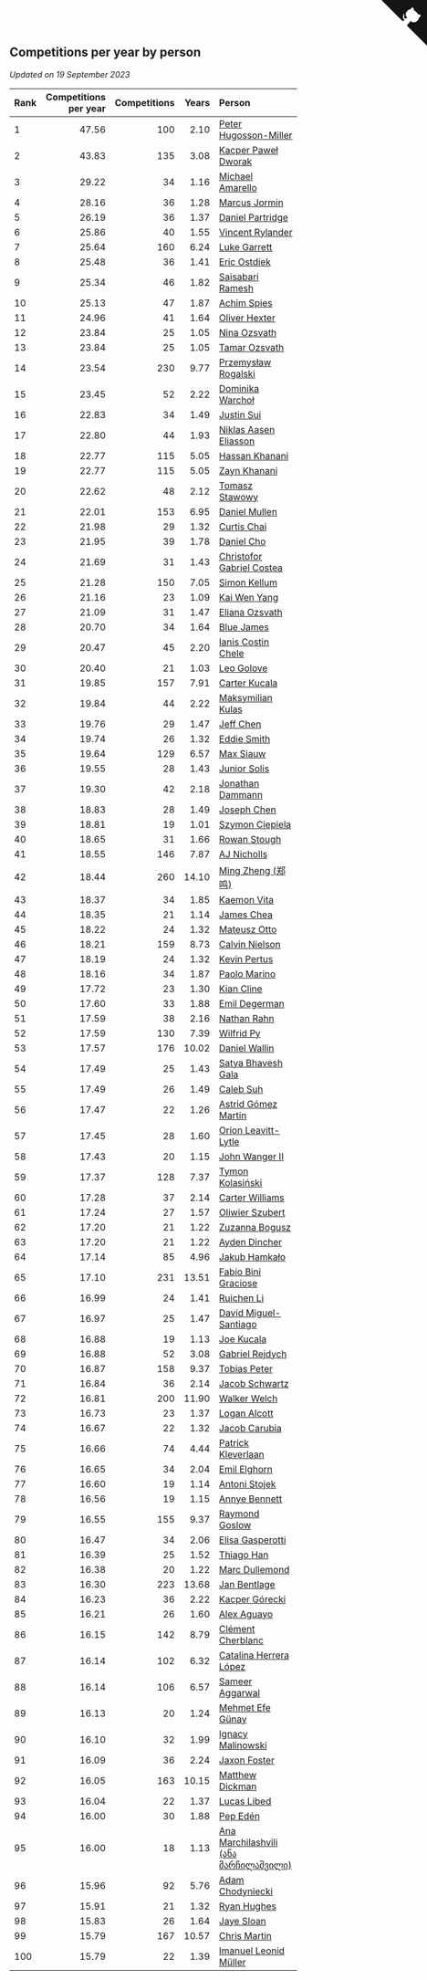 ## Competitions per year by person

*Updated on 19 September 2023*

| Rank | Competitions per year | Competitions | Years | Person |
| :--- | ---: | ---: | ---: | :--- |
| 1 | 47.56 | 100 | 2.10 | [Peter Hugosson-Miller](https://www.worldcubeassociation.org/persons/2021HUGO01) |
| 2 | 43.83 | 135 | 3.08 | [Kacper Paweł Dworak](https://www.worldcubeassociation.org/persons/2020DWOR01) |
| 3 | 29.22 | 34 | 1.16 | [Michael Amarello](https://www.worldcubeassociation.org/persons/2022AMAR09) |
| 4 | 28.16 | 36 | 1.28 | [Marcus Jormin](https://www.worldcubeassociation.org/persons/2022JORM01) |
| 5 | 26.19 | 36 | 1.37 | [Daniel Partridge](https://www.worldcubeassociation.org/persons/2022PART02) |
| 6 | 25.86 | 40 | 1.55 | [Vincent Rylander](https://www.worldcubeassociation.org/persons/2022RYLA01) |
| 7 | 25.64 | 160 | 6.24 | [Luke Garrett](https://www.worldcubeassociation.org/persons/2017GARR05) |
| 8 | 25.48 | 36 | 1.41 | [Eric Ostdiek](https://www.worldcubeassociation.org/persons/2022OSTD01) |
| 9 | 25.34 | 46 | 1.82 | [Saisabari Ramesh](https://www.worldcubeassociation.org/persons/2021RAME01) |
| 10 | 25.13 | 47 | 1.87 | [Achim Spies](https://www.worldcubeassociation.org/persons/2021SPIE01) |
| 11 | 24.96 | 41 | 1.64 | [Oliver Hexter](https://www.worldcubeassociation.org/persons/2022HEXT01) |
| 12 | 23.84 | 25 | 1.05 | [Nina Ozsvath](https://www.worldcubeassociation.org/persons/2022OZSV03) |
| 13 | 23.84 | 25 | 1.05 | [Tamar Ozsvath](https://www.worldcubeassociation.org/persons/2022OZSV04) |
| 14 | 23.54 | 230 | 9.77 | [Przemysław Rogalski](https://www.worldcubeassociation.org/persons/2013ROGA02) |
| 15 | 23.45 | 52 | 2.22 | [Dominika Warchoł](https://www.worldcubeassociation.org/persons/2021WARC01) |
| 16 | 22.83 | 34 | 1.49 | [Justin Sui](https://www.worldcubeassociation.org/persons/2022SUIJ01) |
| 17 | 22.80 | 44 | 1.93 | [Niklas Aasen Eliasson](https://www.worldcubeassociation.org/persons/2021ELIA01) |
| 18 | 22.77 | 115 | 5.05 | [Hassan Khanani](https://www.worldcubeassociation.org/persons/2018KHAN26) |
| 19 | 22.77 | 115 | 5.05 | [Zayn Khanani](https://www.worldcubeassociation.org/persons/2018KHAN28) |
| 20 | 22.62 | 48 | 2.12 | [Tomasz Stawowy](https://www.worldcubeassociation.org/persons/2021STAW01) |
| 21 | 22.01 | 153 | 6.95 | [Daniel Mullen](https://www.worldcubeassociation.org/persons/2016MULL04) |
| 22 | 21.98 | 29 | 1.32 | [Curtis Chai](https://www.worldcubeassociation.org/persons/2022CHAI02) |
| 23 | 21.95 | 39 | 1.78 | [Daniel Cho](https://www.worldcubeassociation.org/persons/2021CHOD01) |
| 24 | 21.69 | 31 | 1.43 | [Christofor Gabriel Costea](https://www.worldcubeassociation.org/persons/2022COST03) |
| 25 | 21.28 | 150 | 7.05 | [Simon Kellum](https://www.worldcubeassociation.org/persons/2016KELL12) |
| 26 | 21.16 | 23 | 1.09 | [Kai Wen Yang](https://www.worldcubeassociation.org/persons/2022YANG19) |
| 27 | 21.09 | 31 | 1.47 | [Eliana Ozsvath](https://www.worldcubeassociation.org/persons/2022OZSV01) |
| 28 | 20.70 | 34 | 1.64 | [Blue James](https://www.worldcubeassociation.org/persons/2022JAME01) |
| 29 | 20.47 | 45 | 2.20 | [Ianis Costin Chele](https://www.worldcubeassociation.org/persons/2021CHEL01) |
| 30 | 20.40 | 21 | 1.03 | [Leo Golove](https://www.worldcubeassociation.org/persons/2022GOLO02) |
| 31 | 19.85 | 157 | 7.91 | [Carter Kucala](https://www.worldcubeassociation.org/persons/2015KUCA01) |
| 32 | 19.84 | 44 | 2.22 | [Maksymilian Kulas](https://www.worldcubeassociation.org/persons/2021KULA02) |
| 33 | 19.76 | 29 | 1.47 | [Jeff Chen](https://www.worldcubeassociation.org/persons/2022CHEN19) |
| 34 | 19.74 | 26 | 1.32 | [Eddie Smith](https://www.worldcubeassociation.org/persons/2022SMIT20) |
| 35 | 19.64 | 129 | 6.57 | [Max Siauw](https://www.worldcubeassociation.org/persons/2017SIAU02) |
| 36 | 19.55 | 28 | 1.43 | [Junior Solis](https://www.worldcubeassociation.org/persons/2022SOLI03) |
| 37 | 19.30 | 42 | 2.18 | [Jonathan Dammann](https://www.worldcubeassociation.org/persons/2021DAMM01) |
| 38 | 18.83 | 28 | 1.49 | [Joseph Chen](https://www.worldcubeassociation.org/persons/2022CHEN16) |
| 39 | 18.81 | 19 | 1.01 | [Szymon Ciepiela](https://www.worldcubeassociation.org/persons/2022CIEP01) |
| 40 | 18.65 | 31 | 1.66 | [Rowan Stough](https://www.worldcubeassociation.org/persons/2022STOU01) |
| 41 | 18.55 | 146 | 7.87 | [AJ Nicholls](https://www.worldcubeassociation.org/persons/2015NICH04) |
| 42 | 18.44 | 260 | 14.10 | [Ming Zheng (郑鸣)](https://www.worldcubeassociation.org/persons/2009ZHEN11) |
| 43 | 18.37 | 34 | 1.85 | [Kaemon Vita](https://www.worldcubeassociation.org/persons/2021VITA01) |
| 44 | 18.35 | 21 | 1.14 | [James Chea](https://www.worldcubeassociation.org/persons/2022CHEA05) |
| 45 | 18.22 | 24 | 1.32 | [Mateusz Otto](https://www.worldcubeassociation.org/persons/2022OTTO01) |
| 46 | 18.21 | 159 | 8.73 | [Calvin Nielson](https://www.worldcubeassociation.org/persons/2014NIEL03) |
| 47 | 18.19 | 24 | 1.32 | [Kevin Pertus](https://www.worldcubeassociation.org/persons/2022PERT01) |
| 48 | 18.16 | 34 | 1.87 | [Paolo Marino](https://www.worldcubeassociation.org/persons/2021MARI04) |
| 49 | 17.72 | 23 | 1.30 | [Kian Cline](https://www.worldcubeassociation.org/persons/2022CLIN01) |
| 50 | 17.60 | 33 | 1.88 | [Emil Degerman](https://www.worldcubeassociation.org/persons/2021DEGE01) |
| 51 | 17.59 | 38 | 2.16 | [Nathan Rahn](https://www.worldcubeassociation.org/persons/2021RAHN01) |
| 52 | 17.59 | 130 | 7.39 | [Wilfrid Py](https://www.worldcubeassociation.org/persons/2016PYWI01) |
| 53 | 17.57 | 176 | 10.02 | [Daniel Wallin](https://www.worldcubeassociation.org/persons/2013WALL03) |
| 54 | 17.49 | 25 | 1.43 | [Satya Bhavesh Gala](https://www.worldcubeassociation.org/persons/2022GALA03) |
| 55 | 17.49 | 26 | 1.49 | [Caleb Suh](https://www.worldcubeassociation.org/persons/2022SUHC01) |
| 56 | 17.47 | 22 | 1.26 | [Astrid Gómez Martin](https://www.worldcubeassociation.org/persons/2022MART26) |
| 57 | 17.45 | 28 | 1.60 | [Orion Leavitt-Lytle](https://www.worldcubeassociation.org/persons/2022LEAV01) |
| 58 | 17.43 | 20 | 1.15 | [John Wanger II](https://www.worldcubeassociation.org/persons/2022WANG39) |
| 59 | 17.37 | 128 | 7.37 | [Tymon Kolasiński](https://www.worldcubeassociation.org/persons/2016KOLA02) |
| 60 | 17.28 | 37 | 2.14 | [Carter Williams](https://www.worldcubeassociation.org/persons/2021WILL06) |
| 61 | 17.24 | 27 | 1.57 | [Oliwier Szubert](https://www.worldcubeassociation.org/persons/2022SZUB01) |
| 62 | 17.20 | 21 | 1.22 | [Zuzanna Bogusz](https://www.worldcubeassociation.org/persons/2022BOGU01) |
| 63 | 17.20 | 21 | 1.22 | [Ayden Dincher](https://www.worldcubeassociation.org/persons/2022DINC01) |
| 64 | 17.14 | 85 | 4.96 | [Jakub Hamkało](https://www.worldcubeassociation.org/persons/2018HAMK01) |
| 65 | 17.10 | 231 | 13.51 | [Fabio Bini Graciose](https://www.worldcubeassociation.org/persons/2010GRAC02) |
| 66 | 16.99 | 24 | 1.41 | [Ruichen Li](https://www.worldcubeassociation.org/persons/2022LIRU02) |
| 67 | 16.97 | 25 | 1.47 | [David Miguel-Santiago](https://www.worldcubeassociation.org/persons/2022MIGU02) |
| 68 | 16.88 | 19 | 1.13 | [Joe Kucala](https://www.worldcubeassociation.org/persons/2022KUCA01) |
| 69 | 16.88 | 52 | 3.08 | [Gabriel Rejdych](https://www.worldcubeassociation.org/persons/2020REJD01) |
| 70 | 16.87 | 158 | 9.37 | [Tobias Peter](https://www.worldcubeassociation.org/persons/2014PETE03) |
| 71 | 16.84 | 36 | 2.14 | [Jacob Schwartz](https://www.worldcubeassociation.org/persons/2021SCHW01) |
| 72 | 16.81 | 200 | 11.90 | [Walker Welch](https://www.worldcubeassociation.org/persons/2011WELC01) |
| 73 | 16.73 | 23 | 1.37 | [Logan Alcott](https://www.worldcubeassociation.org/persons/2022ALCO02) |
| 74 | 16.67 | 22 | 1.32 | [Jacob Carubia](https://www.worldcubeassociation.org/persons/2022CARU02) |
| 75 | 16.66 | 74 | 4.44 | [Patrick Kleverlaan](https://www.worldcubeassociation.org/persons/2019KLEV01) |
| 76 | 16.65 | 34 | 2.04 | [Emil Elghorn](https://www.worldcubeassociation.org/persons/2021ELGH01) |
| 77 | 16.60 | 19 | 1.14 | [Antoni Stojek](https://www.worldcubeassociation.org/persons/2022STOJ03) |
| 78 | 16.56 | 19 | 1.15 | [Annye Bennett](https://www.worldcubeassociation.org/persons/2022BENN11) |
| 79 | 16.55 | 155 | 9.37 | [Raymond Goslow](https://www.worldcubeassociation.org/persons/2014GOSL01) |
| 80 | 16.47 | 34 | 2.06 | [Elisa Gasperotti](https://www.worldcubeassociation.org/persons/2021GASP01) |
| 81 | 16.39 | 25 | 1.52 | [Thiago Han](https://www.worldcubeassociation.org/persons/2022HANT01) |
| 82 | 16.38 | 20 | 1.22 | [Marc Dullemond](https://www.worldcubeassociation.org/persons/2022DULL01) |
| 83 | 16.30 | 223 | 13.68 | [Jan Bentlage](https://www.worldcubeassociation.org/persons/2010BENT01) |
| 84 | 16.23 | 36 | 2.22 | [Kacper Górecki](https://www.worldcubeassociation.org/persons/2021GORE01) |
| 85 | 16.21 | 26 | 1.60 | [Alex Aguayo](https://www.worldcubeassociation.org/persons/2022AGUA01) |
| 86 | 16.15 | 142 | 8.79 | [Clément Cherblanc](https://www.worldcubeassociation.org/persons/2014CHER05) |
| 87 | 16.14 | 102 | 6.32 | [Catalina Herrera López](https://www.worldcubeassociation.org/persons/2017LOPE31) |
| 88 | 16.14 | 106 | 6.57 | [Sameer Aggarwal](https://www.worldcubeassociation.org/persons/2017AGGA01) |
| 89 | 16.13 | 20 | 1.24 | [Mehmet Efe Günay](https://www.worldcubeassociation.org/persons/2022GUNA05) |
| 90 | 16.10 | 32 | 1.99 | [Ignacy Malinowski](https://www.worldcubeassociation.org/persons/2021MALI02) |
| 91 | 16.09 | 36 | 2.24 | [Jaxon Foster](https://www.worldcubeassociation.org/persons/2021FOST01) |
| 92 | 16.05 | 163 | 10.15 | [Matthew Dickman](https://www.worldcubeassociation.org/persons/2013DICK01) |
| 93 | 16.04 | 22 | 1.37 | [Lucas Libed](https://www.worldcubeassociation.org/persons/2022LIBE02) |
| 94 | 16.00 | 30 | 1.88 | [Pep Edén](https://www.worldcubeassociation.org/persons/2021EDEN01) |
| 95 | 16.00 | 18 | 1.13 | [Ana Marchilashvili (ანა მარჩილაშვილი)](https://www.worldcubeassociation.org/persons/2022MARC10) |
| 96 | 15.96 | 92 | 5.76 | [Adam Chodyniecki](https://www.worldcubeassociation.org/persons/2017CHOD02) |
| 97 | 15.91 | 21 | 1.32 | [Ryan Hughes](https://www.worldcubeassociation.org/persons/2022HUGH04) |
| 98 | 15.83 | 26 | 1.64 | [Jaye Sloan](https://www.worldcubeassociation.org/persons/2022SLOA01) |
| 99 | 15.79 | 167 | 10.57 | [Chris Martin](https://www.worldcubeassociation.org/persons/2013MART03) |
| 100 | 15.79 | 22 | 1.39 | [Imanuel Leonid Müller](https://www.worldcubeassociation.org/persons/2022MULL02) |


<a href="https://github.com/JustinTimeCuber/wca_statistics" class="github-corner" aria-label="View source on Github"><svg width="80" height="80" viewBox="0 0 250 250" style="fill:#151513; color:#fff; position: absolute; top: 0; border: 0; right: 0;" aria-hidden="true"><path d="M0,0 L115,115 L130,115 L142,142 L250,250 L250,0 Z"></path><path d="M128.3,109.0 C113.8,99.7 119.0,89.6 119.0,89.6 C122.0,82.7 120.5,78.6 120.5,78.6 C119.2,72.0 123.4,76.3 123.4,76.3 C127.3,80.9 125.5,87.3 125.5,87.3 C122.9,97.6 130.6,101.9 134.4,103.2" fill="currentColor" style="transform-origin: 130px 106px;" class="octo-arm"></path><path d="M115.0,115.0 C114.9,115.1 118.7,116.5 119.8,115.4 L133.7,101.6 C136.9,99.2 139.9,98.4 142.2,98.6 C133.8,88.0 127.5,74.4 143.8,58.0 C148.5,53.4 154.0,51.2 159.7,51.0 C160.3,49.4 163.2,43.6 171.4,40.1 C171.4,40.1 176.1,42.5 178.8,56.2 C183.1,58.6 187.2,61.8 190.9,65.4 C194.5,69.0 197.7,73.2 200.1,77.6 C213.8,80.2 216.3,84.9 216.3,84.9 C212.7,93.1 206.9,96.0 205.4,96.6 C205.1,102.4 203.0,107.8 198.3,112.5 C181.9,128.9 168.3,122.5 157.7,114.1 C157.9,116.9 156.7,120.9 152.7,124.9 L141.0,136.5 C139.8,137.7 141.6,141.9 141.8,141.8 Z" fill="currentColor" class="octo-body"></path></svg></a><style>.github-corner:hover .octo-arm{animation:octocat-wave 560ms ease-in-out}@keyframes octocat-wave{0%,100%{transform:rotate(0)}20%,60%{transform:rotate(-25deg)}40%,80%{transform:rotate(10deg)}}@media (max-width:500px){.github-corner:hover .octo-arm{animation:none}.github-corner .octo-arm{animation:octocat-wave 560ms ease-in-out}}</style>
